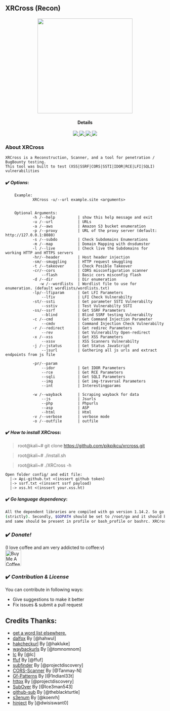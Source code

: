 ## XRCross (Recon)

<h4 align="center"><img src="https://raw.githubusercontent.com/pikpikcu/xrcross/master/img/logo.png" width="300px" height="300px">

</a>
<h4 align="center">Details</h4>                
<p align="center">
  </a>
  <a href="https://ru.m.wikipedia.org/wiki/bash">
    <img src="https://img.shields.io/badge/language-bash-green.svg">
 </a>
  <a href="https://t.me/WongNdes0">
   <img src="https://img.shields.io/badge/telegram--blue.svg">
   </a>
  <a href="https://github.com/pikpikcu/xrcross">
    <img src="https://img.shields.io/badge/version-V1.7.0[Beta]-green.svg">
 </a>
   <a href="https://github.com/pikpikcu/xrcross/blob/master/LICENSE">
   <img src="https://img.shields.io/badge/LICENSE-red.svg">
   </a>
 </a>
</p>


### About XRCross 

    XRCross is a Reconstruction, Scanner, and a tool for penetration / BugBounty testing. 
    This tool was built to test (XSS|SSRF|CORS|SSTI|IDOR|RCE|LFI|SQLI) vulnerabilities 

#### ✔️ ***Options***:
>   
        Example: 
                XRCross -u/--url example.site <arguments>
                
        
        Optional Arguments:
                -h /--help          | show this help message and exit
                -u /--url           | URLs
                -a /--aws           | Amazon S3 bucket enumeration
                -p /--proxy         | URL of the proxy server (default: http://127.0.0.1:8080)
                -s /--subdo         | Check Subdomains Enumerations
                -m /--map           | Domain Mapping with dnsdumster
                -l /--live          | Check live the Subdomains for working HTTP and HTTPS servers
                -hr/--header        | Host header injection 
                -sm/--smuggling     | HTTP request smuggling 
                -t /--takeover      | Check Posible Takeover
                -cr/--cors          | CORS misconfiguration scanner
                    --flash         | Basic cors misconfig flash
                -d /--dir           | Dir enumeration
                   -w /--wordlists  | Wordlist file to use for enumeration. (default wordlists/wordlists.txt)
                -lp/--lfiparam      | Get LFI Parameters       
                    --lfiv          | LFI Check Vulnerabilty
                -st/--ssti          | Get parameter SSTI Vulnerabilty  
                    --sstiv         | Test Vulnerabilty SSTI
                -ss/--ssrf          | Get SSRF Parameters 
                    --blind         | Blind SSRF testing Vulnerabilty
                -c /--cmd           | Get Command Injection Parameter
                    --cmdv          | Command Injection Check Vulnerabilty
                -r /--redirect      | Get redirec Parameters
                    --rev           | Get Vulnerabilty Open-redirect
                -x /--xss           | Get XSS Parameters        
                    --xssv          | XSS Scanners Vulnerabilty
                -j /--jstatus       | Get Status JavaScript 
                    --jsurl         | Gathering all js urls and extract endpoints from js file

                -pr/--param         
                    --idor          | Get IDOR Parameters
                    --rce           | Get RCE Parameters
                    --sqli          | Get SQLI Parameters
                    --img           | Get img-traversal Parameters
                    --int           | Interestingparams

                -w /--wayback       | Scraping wayback for data
                    --js            | Jsurls 
                    --php           | Phpurls
                    --asp           | ASP
                    --html          | Html
                -v /--verbose       | verbose mode
                -o /--outfile       | outfile    

#### ✔️ ***How to install XRCross***:

> root@kali~# git clone https://github.com/pikpikcu/xrcross.git

> root@kali~# ./install.sh

> root@kali~# ./XRCross -h

>       
   
    Open folder config/ and edit file:
      |-> Api-github.txt <(inssert github token)
      |-> ssrf.txt <(inssert ssrf payload)
      |-> xss.ht <(inssert your.xss.ht)

#### ✔️ ***Go language dependency***:

```bash
All the dependent libraries are compiled with go version 1.14.2. So go version 1.14.2 should be installed
(strictly). Secondly, $GOPATH should be set to /root/go and it should be exported to PATH using "export PATH=$PATH:$GOROOT/bin/:$GOPATH/bin" 
and same should be present in profile or bash_profile or bashrc. XRCross checks for all the go dependencies under ~/go/bin.
```

### ✔️ ***Donate!***

(I love coffee and am very addicted to coffee:v)
<br><a href="https://www.buymeacoffee.com/pikpikcu"><img src="https://cdn.buymeacoffee.com/buttons/default-black.png" alt="Buy Me A Coffee" height="50px"></a>

### ✔️ ***Contribution & License***

You can contribute in following ways:
  - Give suggestions to make it better
  - Fix issues & submit a pull request

 Credits Thanks:
------------

* [get a word list elsewhere.](https://github.com/bitquark/dnspop/tree/master/results)
* [dalfox](https://github.com/hahwul/dalfox) By [@hahwul]
* [hakcheckurl](https://github.com/hakluke/hakcheckurl) By [@hakluke]
* [waybackurls](https://github.com/tomnomnom/waybackurls) By [@tomnomnom]
* [lc](https://github.com/lc/gau) By [@lc]
* [ffuf](https://github.com/ffuf/ffuf) By [@ffuf]
* [subfinder](https://github.com/projectdiscovery/subfinder) By [@projectdiscovery]
* [CORS-Scanner](https://github.com/Tanmay-N/CORS-Scanner) By [@Tanmay-N]
* [Gf-Patterns](https://github.com/1ndianl33t/Gf-Patterns) By [@1ndianl33t]
* [httpx](https://github.com/projectdiscovery/httpx) By [@projectdiscovery]
* [SubOver](https://github.com/Ice3man543/SubOver) By [@Ice3man543]
* [github-sub](github.com/theblackturtle/github-subs) By [@theblackturtle]
* [s3enum](https://github.com/koenrh/s3enum) By [@koenrh]
* [hinject](https://github.com/dwisiswant0) By [@dwisiswant0]
